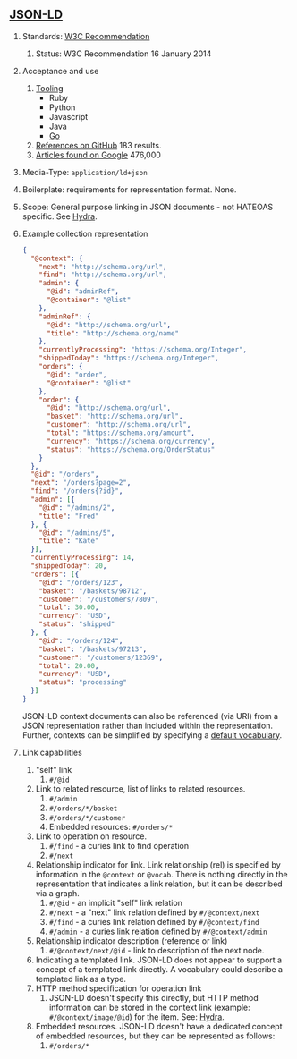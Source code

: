 ## [JSON-LD](http://json-ld.org/)

1. Standards: [W3C Recommendation](http://www.w3.org/TR/json-ld/)
    1. Status: W3C Recommendation 16 January 2014
2. Acceptance and use
    1. [Tooling](http://json-ld.org/)
        * Ruby
        * Python
        * Javascript
        * Java
        * [Go](https://github.com/kazarena/json-gold)
    2. [References on GitHub](https://github.com/search?utf8=%E2%9C%93&q=JSON-LD&type=Repositories&ref=searchresults) 183 results.
    3. [Articles found on Google](https://www.google.com/?gws_rd=ssl#q=json-ld) 476,000
3. Media-Type: `application/ld+json`
4. Boilerplate: requirements for representation format. None.
5. Scope: General purpose linking in JSON documents - not HATEOAS specific. See [Hydra](hydra.md).
6. Example collection representation
    ```json
    {
      "@context": {
        "next": "http://schema.org/url",
        "find": "http://schema.org/url",
        "admin": {
          "@id": "adminRef",
          "@container": "@list"
        },
        "adminRef": {
          "@id": "http://schema.org/url",
          "title": "http://schema.org/name"
        },
        "currentlyProcessing": "https://schema.org/Integer",
        "shippedToday": "https://schema.org/Integer",
        "orders": {
          "@id": "order",
          "@container": "@list"
        },
        "order": {
          "@id": "http://schema.org/url",
          "basket": "http://schema.org/url",
          "customer": "http://schema.org/url",
          "total": "https://schema.org/amount",
          "currency": "https://schema.org/currency",
          "status": "https://schema.org/OrderStatus"
        }
      },
      "@id": "/orders",
      "next": "/orders?page=2",
      "find": "/orders{?id}",
      "admin": [{
        "@id": "/admins/2",
        "title": "Fred"
      }, {
        "@id": "/admins/5",
        "title": "Kate"
      }],
      "currentlyProcessing": 14,
      "shippedToday": 20,
      "orders": [{
        "@id": "/orders/123",
        "basket": "/baskets/98712",
        "customer": "/customers/7809",
        "total": 30.00,
        "currency": "USD",
        "status": "shipped"
      }, {
        "@id": "/orders/124",
        "basket": "/baskets/97213",
        "customer": "/customers/12369",
        "total": 20.00,
        "currency": "USD",
        "status": "processing"
      }]
    }
    ```

    JSON-LD context documents can also be referenced (via URI) from a JSON representation rather than included within the representation. Further, contexts can be simplified by specifying a [default vocabulary](http://www.w3.org/TR/json-ld/#default-vocabulary).

7. Link capabilities
    1. "self" link
        1. `#/@id`
    2. Link to related resource, list of links to related resources.
        1. `#/admin`
        1. `#/orders/*/basket`
        1. `#/orders/*/customer`
        1. Embedded resources: `#/orders/*`
    3. Link to operation on resource.
        1. `#/find` - a curies link to find operation
        1. `#/next`
    4. Relationship indicator for link. Link relationship (rel) is specified by information in the `@context` or `@vocab`. There is nothing directly in the representation that indicates a link relation, but it can be described via a graph.
        1. `#/@id` - an implicit "self" link relation
        1. `#/next` - a "next" link relation defined by `#/@context/next`
        1. `#/find` - a curies link relation defined by `#/@context/find`
        1. `#/admin` - a curies link relation defined by `#/@context/admin`
    5. Relationship indicator description (reference or link)
        1. `#/@context/next/@id` - link to description of the next node.
    6. Indicating a templated link. JSON-LD does not appear to support a concept of a templated link directly. A vocabulary could describe a templated link as a type.
    7. HTTP method specification for operation link
        1. JSON-LD doesn't specify this directly, but HTTP method information can be stored in the context link (example: `#/@context/image/@id`) for the item. See: [Hydra](hydra.md).
    8. Embedded resources. JSON-LD doesn't have a dedicated concept of embedded resources, but they can be represented as follows:
        1. `#/orders/*`
